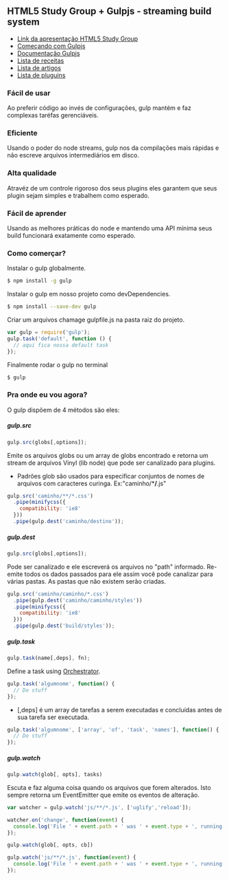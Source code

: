 ## HTML5 Study Group + Gulpjs - streaming build system

* [Link da apresentação HTML5 Study Group](https://slides.com/rafaelantoniolucio/gulpjs/)
* [Começando com Gulpjs](https://github.com/gulpjs/gulp/blob/master/docs/getting-started.md)
* [Documentação Gulpjs](https://github.com/gulpjs/gulp/blob/master/docs/API.md)
* [Lista de receitas](https://github.com/gulpjs/gulp/tree/master/docs/recipes)
* [Lista de artigos](https://github.com/gulpjs/gulp/blob/master/docs/README.md#articles)
* [Lista de pluguins](http://gulpjs.com/plugins/)

### Fácil de usar 
Ao preferir código ao invés de configurações, gulp mantém e faz complexas taréfas gerenciáveis.

### Eficiente
Usando o poder do node streams, gulp nos da compilações mais rápidas e não escreve arquivos intermediários em disco.

### Alta qualidade
Atravéz de um controle rigoroso dos seus plugins eles garantem que seus plugin sejam simples e trabalhem como esperado.

### Fácil de aprender
Usando as melhores práticas do node e mantendo uma API mínima seus build funcionará exatamente como esperado.

### Como comerçar?

Instalar o gulp globalmente.
```sh
$ npm install -g gulp
```
Instalar o gulp em nosso projeto como devDependencies.
```sh
$ npm install --save-dev gulp
```
Criar um arquivos chamage gulpfile.js na pasta raiz do projeto.
```js
var gulp = require('gulp');
gulp.task('default', function () {
  // aqui fica nossa default task
});
```
Finalmente rodar o gulp no terminal
```sh
$ gulp
```
### Pra onde eu vou agora?
O gulp dispõem de 4 métodos são eles:
##### gulp.src
```js
gulp.src(globs[,options]);
```
Emite os arquivos globs ou um array de globs encontrado e retorna um stream de arquivos Vinyl (lib node) que pode ser canalizado para plugins.
* Padrões glob são usados para especificar conjuntos de nomes de arquivos com caracteres curinga. Ex:"caminho/***/**.js"

```js
gulp.src('caminho/**/*.css')
  .pipe(minifycss({
    compatibility: 'ie8'
  }))
  .pipe(gulp.dest('caminho/destino'));
```
##### gulp.dest
```js
gulp.src(globs[,options]);
```
Pode ser canalizado e ele escreverá os arquivos no "path" informado. Re-emite todos os dados passados ​​para ele assim você pode canalizar para várias pastas. As pastas que não existem serão criadas.
```js
gulp.src('caminho/caminho/*.css')
  .pipe(gulp.dest('caminho/caminho/styles'))
  .pipe(minifycss({
    compatibility: 'ie8'
  }))
  .pipe(gulp.dest('build/styles'));
```
##### gulp.task
```js
gulp.task(name[,deps], fn);
```
Define a task using [Orchestrator](https://github.com/robrich/orchestrator).
```js
gulp.task('algumnome', function() {
  // Do stuff
});
```
* [,deps] é um array de tarefas a serem executadas e concluídas antes de sua tarefa ser executada.

```js
gulp.task('algumnome', ['array', 'of', 'task', 'names'], function() {
  // Do stuff
});
```
##### gulp.watch
```js
gulp.watch(glob[, opts], tasks)
```
Escuta e faz alguma coisa quando os arquivos que forem alterados. Isto sempre retorna um EventEmitter que emite os eventos de alteração.
```js
var watcher = gulp.watch('js/**/*.js', ['uglify','reload']);

watcher.on('change', function(event) {
  console.log('File ' + event.path + ' was ' + event.type + ', running tasks...');
});
```
```js
gulp.watch(glob[, opts, cb])
```
```js
gulp.watch('js/**/*.js', function(event) {
  console.log('File ' + event.path + ' was ' + event.type + ', running tasks...');
});
```
